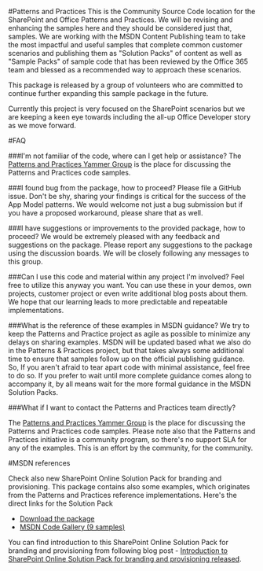 #Patterns and Practices
This is the Community Source Code location for the SharePoint and Office Patterns and Practices. We will be revising and enhancing the samples here and they should be considered just that, samples. We are working with the MSDN Content Publishing team to take the most impactful and useful samples that complete common customer scenarios and publishing them as "Solution Packs" of content as well as "Sample Packs" of sample code that has been reviewed by the Office 365 team and blessed as a recommended way to approach these scenarios. 

This package is released by a group of volunteers who are committed to continue further expanding this sample package in the future.

Currently this project is very focused on the SharePoint scenarios but we are keeping a keen eye towards including the all-up Office Developer story as we move forward.

#FAQ

###I'm not familiar of the code, where can I get help or assistance?
The [Patterns and Practices Yammer Group](https://www.yammer.com/itpronetwork/#/threads/inGroup?type=in_group&feedId=4597220) is the place for discussing the Patterns and Practices code samples.

###I found bug from the package, how to proceed?
Please file a GitHub issue. Don't be shy, sharing your findings is critical for the success of the App Model patterns. We would welcome not just a bug submission but if you have a proposed workaround, please share that as well.

###I have suggestions or improvements to the provided package, how to proceed?
We would be extremely pleased with any feedback and suggestions on the package. Please report any suggestions to the package using the discussion boards. We will be closely following any messages to this group. 

###Can I use this code and material within any project I'm involved?
Feel free to utilize this anyway you want. You can use these in your demos, own projects, customer project or even write additional blog posts about them. We hope that our learning leads to more predictable and repeatable implementations. 

###What is the reference of these examples in MSDN guidance?
We try to keep the Patterns and Practice project as agile as possible to minimize any delays on sharing examples. MSDN will be updated based what we also do in the Patterns & Practices project, but that takes always some additional time to ensure that samples follow up on the official publishing guidance. So, If you aren't afraid to tear apart code with minimal assistance, feel free to do so. If you prefer to wait until more complete guidance comes along to accompany it, by all means wait for the more formal guidance in the MSDN Solution Packs.

###What if I want to contact the Patterns and Practices team directly?

The [Patterns and Practices Yammer Group](https://www.yammer.com/itpronetwork/#/threads/inGroup?type=in_group&feedId=4597220) is the place for discussing the Patterns and Practices code samples. Please note also that the Patterns and Practices initiative is a community program, so there's no support SLA for any of the examples. This is an effort by the community, for the community.

#MSDN references

Check also new SharePoint Online Solution Pack for branding and provisioning. This package contains also some examples, which originates from the Patterns and Practices reference implementations. Here's the direct links for the Solution Pack

- [Download the package](http://www.microsoft.com/downloads/details.aspx?FamilyID=2c8011b0-441a-4bab-bf19-6b1009c7d8dd)
- [MSDN Code Gallery (9 samples)](http://code.msdn.microsoft.com/SharePoint-2013-Sample-81b03d1e)

You can find introduction to this SharePoint Online Solution Pack for branding and provisioning from following blog post - [Introduction to SharePoint Online Solution Pack for branding and provisioning released](http://t.co/QIkWNohEHe).
